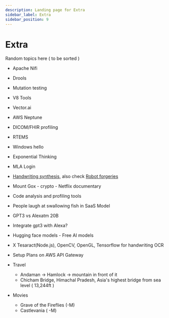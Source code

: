 ```yaml
---
description: Landing page for Extra
sidebar_label: Extra
sidebar_position: 9
---
```


# Extra

Random topics here ( to be sorted )

- Apache Nifi
- Drools
- Mutation testing
- V8 Tools
- Vector.ai
- AWS Neptune
- DICOM/FHIR profiling
- RTEMS
- Windows hello
- Exponential Thinking
- MLA Login
- [Handwriting synthesis](https://github.com/sjvasquez/handwriting-synthesis), also check [Robot forgeries](https://www.youtube.com/watch?v=cQO2XTP7QDw&ab_channel=StuffMadeHere)
- Mount Gox - crypto - Netflix documentary
- Code analysis and profiling tools
- People laugh at swallowing fish in SaaS Model
- GPT3 vs Alexatm 20B
- Integrate gpt3 with Alexa?
- Hugging face models - Free AI models
- X Tesaract(Node.js), OpenCV, OpenGL, Tensorflow for handwriting OCR
- Setup Plans on AWS API Gateway

- Travel

  - Andaman -> Hamlock -> mountain in front of it
  - Chicham Bridge, Himachal Pradesh, Asia's highest bridge from sea level ( 13,244ft )

- Movies
  - Grave of the Fireflies (-M)
  - Castlevania ( -M)

